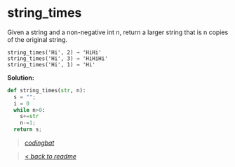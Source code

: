 # string_times

Given a string and a non-negative int n, return a larger string that is n copies of the original string.

```
string_times('Hi', 2) → 'HiHi'
string_times('Hi', 3) → 'HiHiHi'
string_times('Hi', 1) → 'Hi'
```

**Solution:**

```python
def string_times(str, n):
  s = "";
  i = 0
  while n>0:
    s+=str
    n-=1;
  return s;
```

> _[codingbat](https://codingbat.com/prob/p193507)_

> [< _back to readme_](FINDREPLACEREADME)